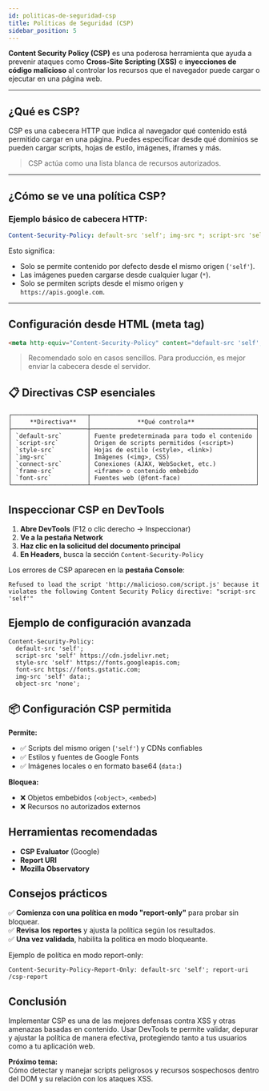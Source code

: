 ```yaml
---
id: politicas-de-seguridad-csp
title: Políticas de Seguridad (CSP)
sidebar_position: 5
---
```



**Content Security Policy (CSP)** es una poderosa herramienta que ayuda a prevenir ataques como **Cross-Site Scripting (XSS)** e **inyecciones de código malicioso** al controlar los recursos que el navegador puede cargar o ejecutar en una página web.

---

## ¿Qué es CSP?

CSP es una cabecera HTTP que indica al navegador qué contenido está permitido cargar en una página. Puedes especificar desde qué dominios se pueden cargar scripts, hojas de estilo, imágenes, iframes y más.

> CSP actúa como una lista blanca de recursos autorizados.

---

## ¿Cómo se ve una política CSP?

### Ejemplo básico de cabecera HTTP:

```yaml
Content-Security-Policy: default-src 'self'; img-src *; script-src 'self' https://apis.google.com
```

Esto significa:

- Solo se permite contenido por defecto desde el mismo origen (`'self'`).
- Las imágenes pueden cargarse desde cualquier lugar (`*`).
- Solo se permiten scripts desde el mismo origen y `https://apis.google.com`.

---

## Configuración desde HTML (meta tag)

```html
<meta http-equiv="Content-Security-Policy" content="default-src 'self';">
```

> Recomendado solo en casos sencillos. Para producción, es mejor enviar la cabecera desde el servidor.

## 📋 Directivas CSP esenciales

```markdwon
┌─────────────────────┬──────────────────────────────────────────────┐
│     **Directiva**   │             **Qué controla**                 │
├─────────────────────┼──────────────────────────────────────────────┤
│ `default-src`       │ Fuente predeterminada para todo el contenido │
│ `script-src`        │ Origen de scripts permitidos (<script>)      │
│ `style-src`         │ Hojas de estilo (<style>, <link>)            │
│ `img-src`           │ Imágenes (<img>, CSS)                        │
│ `connect-src`       │ Conexiones (AJAX, WebSocket, etc.)           │
│ `frame-src`         │ <iframe> o contenido embebido                │
│ `font-src`          │ Fuentes web (@font-face)                     │
└─────────────────────┴──────────────────────────────────────────────┘

```

## Inspeccionar CSP en DevTools

1. **Abre DevTools** (F12 o clic derecho → Inspeccionar)
2. **Ve a la pestaña Network**
3. **Haz clic en la solicitud del documento principal**
4. **En Headers**, busca la sección `Content-Security-Policy`

Los errores de CSP aparecen en la **pestaña Console**:


```pgsql
Refused to load the script 'http://malicioso.com/script.js' because it violates the following Content Security Policy directive: "script-src 'self'"
```

## Ejemplo de configuración avanzada
```http
Content-Security-Policy:
  default-src 'self';
  script-src 'self' https://cdn.jsdelivr.net;
  style-src 'self' https://fonts.googleapis.com;
  font-src https://fonts.gstatic.com;
  img-src 'self' data:;
  object-src 'none';
```

## 📦 Configuración CSP permitida

**Permite:**
- ✅ Scripts del mismo origen (`'self'`) y CDNs confiables
- ✅ Estilos y fuentes de Google Fonts
- ✅ Imágenes locales o en formato base64 (`data:`)

**Bloquea:**
- ❌ Objetos embebidos (`<object>`, `<embed>`)
- ❌ Recursos no autorizados externos

## Herramientas recomendadas

- **CSP Evaluator** (Google)
- **Report URI**  
- **Mozilla Observatory**

## Consejos prácticos

✅ **Comienza con una política en modo "report-only"** para probar sin bloquear.  
✅ **Revisa los reportes** y ajusta la política según los resultados.  
✅ **Una vez validada**, habilita la política en modo bloqueante.  

Ejemplo de política en modo report-only:  
```http
Content-Security-Policy-Report-Only: default-src 'self'; report-uri /csp-report
```

## Conclusión

Implementar CSP es una de las mejores defensas contra XSS y otras amenazas basadas en contenido. Usar DevTools te permite validar, depurar y ajustar la política de manera efectiva, protegiendo tanto a tus usuarios como a tu aplicación web.

**Próximo tema:**  
Cómo detectar y manejar scripts peligrosos y recursos sospechosos dentro del DOM y su relación con los ataques XSS.